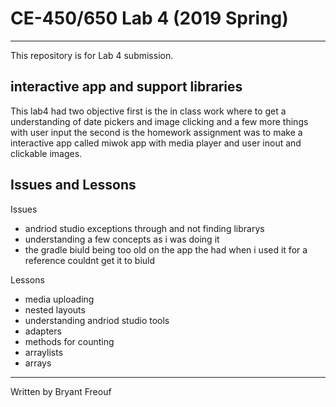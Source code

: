 # CE-450/650 Lab 4 (2019 Spring)
---
This repository is for Lab 4 submission.
 
## interactive app and support libraries
 
This lab4 had two objective first is the in class work where to get a understanding of date pickers and image clicking and a few more things with user input the second is the homework assignment was to make a interactive app called miwok app with media player and user inout and clickable images.
 
## Issues and Lessons
 
 Issues  
 - andriod studio exceptions through and not finding librarys
 - understanding a few concepts as i was doing it
 - the gradle biuld being too old on the app the had when i used it for a reference couldnt get it to biuld 
 
 
 Lessons 
  - media uploading
  - nested layouts 
  - understanding andriod studio tools
  - adapters
  - methods for counting 
  - arraylists 
  - arrays 
---
Written by Bryant Freouf
